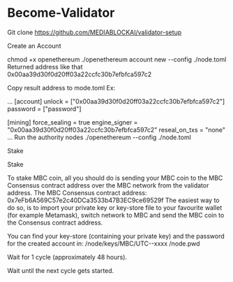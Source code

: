 # Become-Validator


Git clone https://github.com/MEDIABLOCKAI/validator-setup

Create an Account

chmod +x openethereum
./openethereum account new --config ./node.toml
Returned address like that 0x00aa39d30f0d20ff03a22ccfc30b7efbfca597c2

Copy result address to mode.toml Ex:

...
[account]
unlock = ["0x00aa39d30f0d20ff03a22ccfc30b7efbfca597c2"]
password = ["password"]

[mining]
force_sealing = true
engine_signer = "0x00aa39d30f0d20ff03a22ccfc30b7efbfca597c2"
reseal_on_txs = "none"
...
Run the authority nodes
./openethereum --config ./node.toml

Stake

Stake

To stake MBC coin, all you should do is sending your MBC coin to the MBC Consensus contract address over the MBC network from the validator address. The MBC Consensus contract address: 0x7eFb6A569C57e2c40DCa3533b47B3EC9ce69529f The easiest way to do so, is to import your private key or key-store file to your favourite wallet (for example Metamask), switch network to MBC and send the MBC coin to the Consensus contract address.

You can find your key-store (containing your private key) and the password for the created account in: /node/keys/MBC/UTC--xxxx /node.pwd

Wait for 1 cycle (approximately 48 hours).

Wait until the next cycle gets started.
